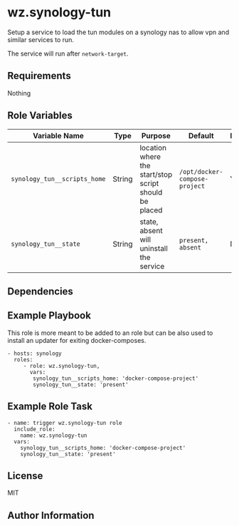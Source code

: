 # wz.synology-tun

Setup a service to load the tun modules on a synology nas to allow vpn and
similar services to run.

The service will run after `network-target`.

## Requirements

Nothing

## Role Variables

| Variable Name                | Type   | Purpose                                               | Default                       | Required |
| ---------------------------- | ------ | ----------------------------------------------------- | ----------------------------- | -------- |
| `synology_tun__scripts_home` | String | location where the start/stop script should be placed | `/opt/docker-compose-project` | Yes      |
| `synology_tun__state`        | String | state, absent will uninstall the service              | `present, absent`             | No       |

## Dependencies

## Example Playbook

This role is more meant to be added to an role but can be also used to install an updater for exiting docker-composes.

    - hosts: synology
      roles:
         - role: wz.synology-tun,
           vars:
            synology_tun__scripts_home: 'docker-compose-project'
            synology_tun__state: 'present'

## Example Role Task

    - name: trigger wz.synology-tun role
      include_role:
        name: wz.synology-tun
      vars:
        synology_tun__scripts_home: 'docker-compose-project'
        synology_tun__state: 'present'

## License

MIT

## Author Information
